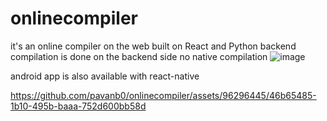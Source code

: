 # onlinecompiler
it's an online compiler on the web built on React and Python backend 
compilation is done on the backend side no native compilation 
![image](https://github.com/pavanb0/onlinecompiler/assets/96296445/09beba85-bb5f-4af5-8bc3-f46bff0b6f81)

android app is also available with react-native 



https://github.com/pavanb0/onlinecompiler/assets/96296445/46b65485-1b10-495b-baaa-752d600bb58d

